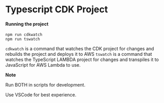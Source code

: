 # Typescript CDK Project

#### Running the project

    
    npm run cdkwatch
    npm run tswatch
    

`cdkwatch` is a command that watches the CDK project for changes and rebuilds the project and deploys it to AWS
`tswatch` is a command that watches the TypeScript LAMBDA project for changes and transpiles it to JavaScript for AWS Lambda to use.

**Note**

Run BOTH in scripts for development.

Use VSCode for best experience.
